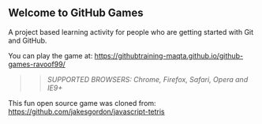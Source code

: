 ## Welcome to GitHub Games

A project based learning activity for people who are getting started with Git and GitHub.

You can play the game at: https://githubtraining-maqta.github.io/github-games-ravoof99/

>> _*SUPPORTED BROWSERS*: Chrome, Firefox, Safari, Opera and IE9+_

This fun open source game was cloned from: https://github.com/jakesgordon/javascript-tetris
